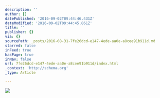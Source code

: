 ```yaml
---
description: ''
author: []
datePublished: '2016-09-02T09:44:46.431Z'
dateModified: '2016-09-02T09:44:45.861Z'
title: ''
publisher: {}
via: {}
sourcePath: _posts/2016-08-31-7fe26dcd-e147-4ede-aa0e-a8cee91b911d.md
starred: false
inFeed: true
hasPage: true
inNav: false
url: 7fe26dcd-e147-4ede-aa0e-a8cee91b911d/index.html
_context: 'http://schema.org'
_type: Article

---
```

![](https://the-grid-user-content.s3-us-west-2.amazonaws.com/58d022cd-2cc0-4dfb-a240-edd4fa0db35b.jpg)